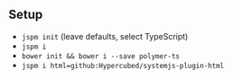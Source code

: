 ## Setup

* `jspm init` (leave defaults, select TypeScript)
* `jspm i`
* `bower init && bower i --save polymer-ts`
* `jspm i html=github:Hypercubed/systemjs-plugin-html`